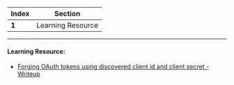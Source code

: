 Index | Section
---   | ---
**1** | Learning Resource

---

#### Learning Resource:

* [Forging OAuth tokens using discovered client id and client secret - Writeup](https://basyounii.medium.com/forging-oauth-tokens-using-discovered-client-id-and-client-secret-d224e4e7892a)
